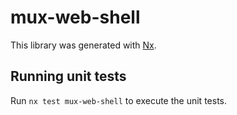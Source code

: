 # mux-web-shell

This library was generated with [Nx](https://nx.dev).

## Running unit tests

Run `nx test mux-web-shell` to execute the unit tests.
